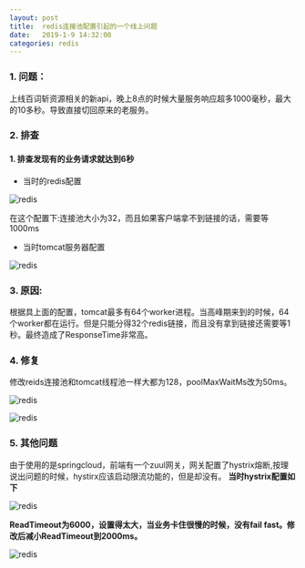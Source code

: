 ```yaml
---
layout: post
title:  redis连接池配置引起的一个线上问题
date:   2019-1-9 14:32:00
categories: redis
---
```


### 1. 问题：
上线百词斩资源相关的新api，晚上8点的时候大量服务响应超多1000毫秒，最大的10多秒。导致直接切回原来的老服务。

### 2. 排查
#### 1. 排查发现有的业务请求就达到6秒
* 当时的redis配置

![redis](https://raw.githubusercontent.com/QuietListener/quietlistener.github.io/master/images/20190119-redis-config1.png)  

 在这个配置下:连接池大小为32，而且如果客户端拿不到链接的话，需要等1000ms  


* 当时tomcat服务器配置

![redis](https://raw.githubusercontent.com/QuietListener/quietlistener.github.io/master/images/20190119-tomcat-config.png)  

 
### 3. 原因: 
根据具上面的配置，tomcat最多有64个worker进程。当高峰期来到的时候，64个worker都在运行。但是只能分得32个redis链接，而且没有拿到链接还需要等1秒。最终造成了ResponseTime非常高。

### 4. 修复
修改reids连接池和tomcat线程池一样大都为128，poolMaxWaitMs改为50ms。

![redis](https://raw.githubusercontent.com/QuietListener/quietlistener.github.io/master/images/20190119-redis-config2.png)  


![redis](https://raw.githubusercontent.com/QuietListener/quietlistener.github.io/master/images/20190119-tomcat-config2.png)  

 
### 5. 其他问题
由于使用的是springcloud，前端有一个zuul网关，网关配置了hystrix熔断,按理说出问题的时候，hystirx应该启动限流功能的，但是却没有。
**当时hystrix配置如下**

 ![redis](https://raw.githubusercontent.com/QuietListener/quietlistener.github.io/master/images/20190119-springcloud-error.png)
 
**ReadTimeout为6000，设置得太大，当业务卡住很慢的时候，没有fail fast。修改后减小ReadTimeout到2000ms。**

 ![redis](https://raw.githubusercontent.com/QuietListener/quietlistener.github.io/master/images/20190119-springcloud.png)
